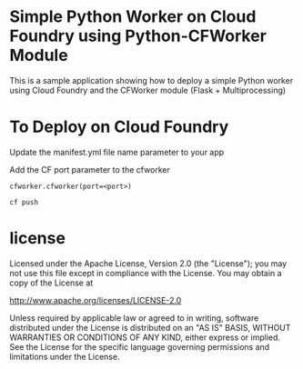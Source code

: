 Simple Python Worker on Cloud Foundry using Python-CFWorker Module
================================================================================

This is a sample application showing how to deploy a simple Python worker
using Cloud Foundry and the CFWorker module (Flask + Multiprocessing)


To Deploy on Cloud Foundry
================================================================================

Update the manifest.yml file name parameter to your app

Add the CF port parameter to the cfworker

```
cfworker.cfworker(port=<port>)
```

```
cf push
```

license
================================================================================

Licensed under the Apache License, Version 2.0 (the "License");
you may not use this file except in compliance with the License.
You may obtain a copy of the License at

<http://www.apache.org/licenses/LICENSE-2.0>

Unless required by applicable law or agreed to in writing, software
distributed under the License is distributed on an "AS IS" BASIS,
WITHOUT WARRANTIES OR CONDITIONS OF ANY KIND, either express or implied.
See the License for the specific language governing permissions and
limitations under the License.

